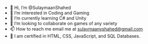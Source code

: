 - 👋 Hi, I’m @SulaymaanShahed
- 👀 I’m interested in Coding and Gaming
- 🌱 I’m currently learning C# and Unity
- 💞️ I’m looking to collaborate on games of any variety
- 📫 How to reach me email me at sulaymaanyshahed@gmail.com 
- 📖 I am certified in HTML, CSS, JavaScript, and SQL Databases.

<!---
SulaymaanShahed/SulaymaanShahed is a ✨ special ✨ repository because its `README.md` (this file) appears on your GitHub profile.
You can click the Preview link to take a look at your changes.
--->
